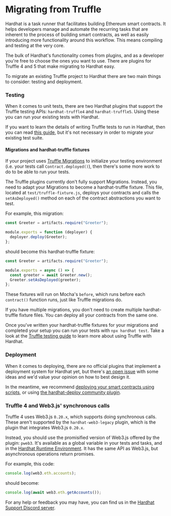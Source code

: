 # Migrating from Truffle

Hardhat is a task runner that facilitates building Ethereum smart contracts. It helps developers manage and automate the recurring tasks that are inherent to the process of building smart contracts, as well as easily introducing more functionality around this workflow. This means compiling and testing at the very core.

The bulk of Hardhat's functionality comes from plugins, and as a developer you're free to choose the ones you want to use. There are plugins for Truffle 4 and 5 that make migrating to Hardhat easy.

To migrate an existing Truffle project to Hardhat there are two main things to consider: testing and deployment.

### Testing

When it comes to unit tests, there are two Hardhat plugins that support the Truffle testing APIs: `hardhat-truffle4` and `hardhat-truffle5`. Using these you can run your existing tests with Hardhat.

If you want to learn the details of writing Truffle tests to run in Hardhat, then you can read [this guide](./truffle-testing.md), but it's not necessary in order to migrate your existing test suite.

#### Migrations and hardhat-truffle fixtures

If your project uses [Truffle Migrations](https://www.trufflesuite.com/docs/truffle/getting-started/running-migrations) to initialize your testing environment (i.e. your tests call `Contract.deployed()`), then there's some more work to do to be able to run your tests.

The Truffle plugins currently don't fully support Migrations. Instead, you need to adapt your Migrations to become a hardhat-truffle fixture. This file, located at `test/truffle-fixture.js`, deploys your contracts and calls the `setAsDeployed()` method on each of the contract abstractions you want to test.

For example, this migration:

```js
const Greeter = artifacts.require("Greeter");

module.exports = function (deployer) {
  deployer.deploy(Greeter);
};
```

should become this hardhat-truffle fixture:

```js
const Greeter = artifacts.require("Greeter");

module.exports = async () => {
  const greeter = await Greeter.new();
  Greeter.setAsDeployed(greeter);
};
```

These fixtures will run on Mocha's `before`, which runs before each `contract()` function runs, just like Truffle migrations do.

If you have multiple migrations, you don't need to create multiple hardhat-truffle fixture files. You can deploy all your contracts from the same one.

Once you've written your hardhat-truffle fixtures for your migrations and completed your setup you can run your tests with `npx hardhat test`. Take a look at the [Truffle testing guide](/guides/truffle-testing.md) to learn more about using Truffle with Hardhat.

### Deployment

When it comes to deploying, there are no official plugins that implement a deployment system for Hardhat yet, but there's [an open issue](https://github.com/nomiclabs/hardhat/issues/381) with some ideas and we'd value your opinion on how to best design it.

In the meantime, we recommend [deploying your smart contracts using scripts](../guides/deploying.md), or using [the hardhat-deploy community plugin](https://github.com/wighawag/hardhat-deploy/tree/master).

### Truffle 4 and Web3.js' synchronous calls

Truffle 4 uses Web3.js `0.20.x`, which supports doing synchronous calls. These aren't supported by the `hardhat-web3-legacy` plugin, which is the plugin that integrates Web3.js `0.20.x`.

Instead, you should use the promisified version of Web3.js offered by the plugin: `pweb3`. It's available as a global variable in your tests and tasks, and in the [Hardhat Runtime Environment](../advanced/hardhat-runtime-environment.md). It has the same API as Web3.js, but asynchronous operations return promises.

For example, this code:

```js
console.log(web3.eth.accounts);
```

should become:

```js
console.log(await web3.eth.getAccounts());
```

For any help or feedback you may have, you can find us in the [Hardhat Support Discord server](/discord).
